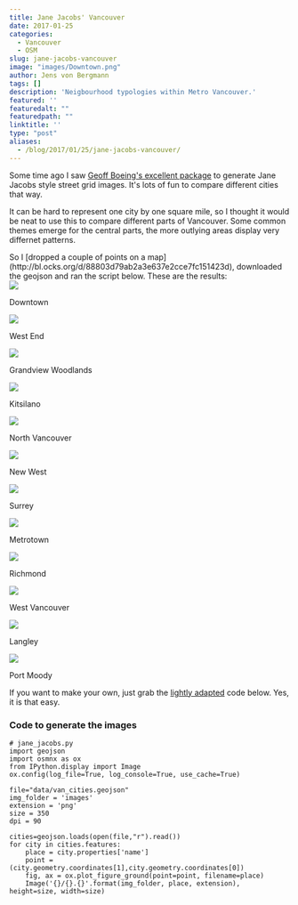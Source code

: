 ```yaml
---
title: Jane Jacobs' Vancouver
date: 2017-01-25
categories:
  - Vancouver
  - OSM
slug: jane-jacobs-vancouver
image: "images/Downtown.png"
author: Jens von Bergmann
tags: []
description: 'Neigbourhood typologies within Metro Vancouver.'
featured: ''
featuredalt: ""
featuredpath: ""
linktitle: ''
type: "post"
aliases:
  - /blog/2017/01/25/jane-jacobs-vancouver/
---
```





Some time ago I saw [Geoff Boeing's excellent package](https://twitter.com/gboeing/status/816331801266262017)
to generate Jane Jacobs style street grid images. It's lots of fun to compare different cities that way.

It can be hard to represent one city by one square mile, so I thought it would be neat to use this
to compare different parts of Vancouver. Some common themes emerge for the central parts,
the more outlying areas display very differnet patterns.

<!-- more -->
<link rel="stylesheet" href="/css/custom.css">
So I [dropped a couple of points on a map](http://bl.ocks.org/d/88803d79ab2a3e637e2cce7fc151423d), downloaded
the geojson and ran the script below. These are the results:

<div class="jacobs"><img src="images/Downtown.png" ><p>Downtown</p></div>
<div class="jacobs"><img src="images/West End.png" ><p>West End</p></div>
<div class="jacobs"><img src="images/Grandview Woodlands.png" ><p>Grandview Woodlands</p></div>
<div class="jacobs"><img src="images/Kitsilano.png" ><p>Kitsilano</p></div>
<div class="jacobs"><img src="images/North Vancouver.png" ><p>North Vancouver</p></div>
<div class="jacobs"><img src="images/New West.png" ><p>New West</p></div>
<div class="jacobs"><img src="images/Surrey.png" ><p>Surrey</p></div>
<div class="jacobs"><img src="images/Metrotown.png" ><p>Metrotown</p></div>
<div class="jacobs"><img src="images/Richmond.png" ><p>Richmond</p></div>
<div class="jacobs"><img src="images/West Vancouver.png" ><p>West Vancouver</p></div>
<div class="jacobs"><img src="images/Langley.png" ><p>Langley</p></div>
<div class="jacobs"><img src="images/Port Moody.png" ><p>Port Moody</p></div>


If you want to make your own, just grab the [lightly adapted](https://github.com/gboeing/osmnx/blob/master/examples/09-example-figure-ground.ipynb) code below.
Yes, it is that easy.

### Code to generate the images

    # jane_jacobs.py
    import geojson
    import osmnx as ox
    from IPython.display import Image
    ox.config(log_file=True, log_console=True, use_cache=True)

    file="data/van_cities.geojson"
    img_folder = 'images'
    extension = 'png'
    size = 350
    dpi = 90

    cities=geojson.loads(open(file,"r").read())
    for city in cities.features:
        place = city.properties['name']
        point = (city.geometry.coordinates[1],city.geometry.coordinates[0])
        fig, ax = ox.plot_figure_ground(point=point, filename=place)
        Image('{}/{}.{}'.format(img_folder, place, extension), height=size, width=size)
